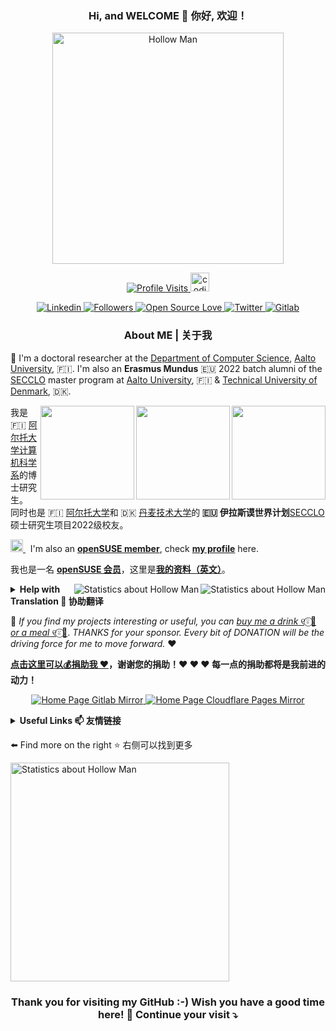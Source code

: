 <h3 align="center">Hi, and WELCOME 👋 你好, 欢迎！</h3>

<p align="center">
  <a href="http://hollowman6.github.io/">
    <picture>
      <source
        srcset="https://hollowman6.github.io/img/logo-night.gif"
        media="(prefers-color-scheme: dark)"
      />
      <source
        srcset="https://hollowman6.github.io/img/logo.gif"
        media="(prefers-color-scheme: light), (prefers-color-scheme: no-preference)"
      />
      <img id="logo" src="https://hollowman6.github.io/img/logo.gif" width="370" alt="Hollow Man">
    </picture>
  </a>
</p>

<p align="center">
  <a href="http://hollowman6.github.io/">
    <img src="https://komarev.com/ghpvc/?username=HollowMan6&style=flat-square" alt="Profile Visits">
  </a>
  <a href="https://media.giphy.com/media/WUlplcMpOCEmTGBtBW/giphy.gif">
    <img src="https://media.giphy.com/media/WUlplcMpOCEmTGBtBW/giphy.gif" width="30" alt="coding">
  </a>
</p>

<p align="center">
  <a href="https://hollowman6.github.io/Linkedin">
    <img alt="Linkedin"
      src="https://img.shields.io/badge/-Hollow%20Man-blue?style=flat-square&logo=Linkedin&logoColor=white&link=https://hollowman6.github.io/Linkedin">
  </a>
  <a href="https://github.com/HollowMan6?tab=followers">
    <img alt="Followers" src="https://img.shields.io/github/followers/HollowMan6?style=social">
  </a>
  <a href="https://hollowman6.github.io/fund.html">
    <img alt="Open Source Love"
      src="https://img.shields.io/badge/-%E2%9D%A4%20Open%20Source-Green?style=flat-square&logo=Github&logoColor=white&link=https://hollowman6.github.io/fund.html">
  </a>
  <a href="https://twitter.com/intent/follow?screen_name=HollowM186">
    <img alt="Twitter" src="https://img.shields.io/twitter/follow/HollowM186?style=social">
  </a>
  <a href="https://gitlab.com/HollowMan6">
    <img alt="Gitlab"
      src="https://img.shields.io/badge/-Hollow%20Man-orange?style=flat-square&logo=Gitlab&logoColor=white&link=https://gitlab.com/HollowMan6">
  </a>
</p>

<h3 align="center">About ME | 关于我</h3>

<p>
  🌱 I'm a doctoral researcher at the <a href="https://www.aalto.fi/en/department-of-computer-science">Department of
    Computer Science</a>, <a href="https://www.aalto.fi/en">Aalto University</a>, 🇫🇮. I'm also an <strong>Erasmus
    Mundus</strong> 🇪🇺 2022 batch alumni of the <a href="https://secclo.eu/">SECCLO</a> master program at <a
    href="https://www.aalto.fi/en">Aalto University</a>, 🇫🇮 & <a href="https://www.dtu.dk/english">Technical
    University of Denmark</a>, 🇩🇰.
</p>

<p>
  <a href="https://www.credly.com/badges/74664f76-f7c4-4643-99ee-4178056a0ef4">
    <img align="right" src="https://images.credly.com/images/8b8ed108-e77d-4396-ac59-2504583b9d54/cka_from_cncfsite__281_29.png" width="150">
  </a>
  <a href="https://www.credly.com/badges/d9dfdec9-b172-4930-9089-3ae9e63ffee7">
    <img align="right" src="https://images.credly.com/size/680x680/images/754be0ef-eab1-408f-b66b-c2c32ab887c8/blob" width="150">
  </a>
  <a href="https://www.credly.com/badges/4046ba1a-6b6f-4440-aa4a-43d4bbbe41d2">
    <img align="right" src="https://images.credly.com/size/680x680/images/9945dfcb-1cca-4529-85e6-db1be3782210/kubernetes-security-specialist-logo2.png" width="150">
  </a>

  我是 🇫🇮 <a href="https://www.aalto.fi/en">阿尔托大学</a><a
    href="https://www.aalto.fi/en/department-of-computer-science">计算机科学系</a>的博士研究生。
  同时也是 🇫🇮 <a href="https://www.aalto.fi/en">阿尔托大学</a>和 🇩🇰 <a
    href="https://www.dtu.dk/english">丹麦技术大学</a>的<strong> 🇪🇺 伊拉斯谟世界计划</strong><a
    href="https://secclo.eu/">SECCLO</a>硕士研究生项目2022级校友。
</p>

<p>
  <a href="https://www.opensuse.org">
    <img src="https://static.opensuse.org/favicon.svg" width="20" alt="🦎">
  </a>&nbsp; I'm also an <a href="https://en.opensuse.org/openSUSE:Members"><strong>openSUSE member</strong></a>,
  check <a href="https://en.opensuse.org/User:Hollowman"><strong>my profile</strong></a> here.
</p>

<p>
  我也是一名 <a href="https://zh.opensuse.org/openSUSE:Members"><strong>openSUSE 会员</strong></a>，这里是<a
    href="https://en.opensuse.org/User:Hollowman"><strong>我的资料（英文）</strong></a>。
</p>

<p>
  <a href="http://hollowman6.github.io/">
    <img align="right"
      src="https://github-profile-trophy.vercel.app/?username=HollowMan6&theme=onedark&row=2&column=4&no-frame=true&margin-w=16&margin-h=16&no-bg=true"
      alt="Statistics about Hollow Man">
  </a>
</p>

<p>
  <a href="http://hollowman6.github.io/">
    <!-- <picture>
      <source
        srcset="https://github-readme-stats.vercel.app/api?username=hollowman6&bg_color=22272E&text_color=CDD9E5&count_private=true&show_icons=true&hide_border=true&include_all_commits=true&show=reviews,discussions_started,discussions_answered,prs_merged,prs_merged_percentage&rank_icon=percentile"
        media="(prefers-color-scheme: dark)"
      />
      <source
        srcset="https://github-readme-stats.vercel.app/api?username=hollowman6&bg_color=EEEEEE&count_private=true&show_icons=true&hide_border=true&include_all_commits=true&show=reviews,discussions_started,discussions_answered,prs_merged,prs_merged_percentage&rank_icon=percentile"
        media="(prefers-color-scheme: light), (prefers-color-scheme: no-preference)"
      /> -->
      <img align="right" src="https://github-readme-stats.vercel.app/api?username=hollowman6&count_private=true&show_icons=true&include_all_commits=true&show=reviews,discussions_started,discussions_answered,prs_merged,prs_merged_percentage&rank_icon=percentile&theme=transparent" alt="Statistics about Hollow Man" />
    <!-- </picture> -->
  </a>
</p>

<details>
  <summary>
    <strong>Help with Translation 📄 协助翻译</strong>
  </summary>
  <ul>
    <li>✨ 如果你需要我协助你的 📄 <strong>中<->英</strong> 文件翻译，欢迎<a href="mailto:hollowman@opensuse.org">通过邮箱联系我👦</a>。持<a
        href="https://hollowman6.github.io/#CATTI3T">CATTI三级笔译</a>证书上岗，保证质量。</li>
    <li>If you need help with translation between 📄 <strong>Chinese and English</strong>, please <a
        href="mailto:hollowman@opensuse.org">Contact Me via Email👦</a>. The quality of my translation can be ensured
      with <a href="https://hollowman6.github.io/#CATTI3T">CATTI Level 3 Translator</a> Certified.</li>
  </ul>
</details>

<p>
  🤗 <em>If you find my projects interesting or useful, you can</em> <a
    href="https://hollowman6.github.io/fund.html"><em>buy me a drink</em> ୧⍤⃝🥤 <em>or a meal</em> ୧⍤⃝🍨</a>.
  <em>THANKS for your sponsor. Every bit of DONATION will be the driving force for me to move forward.</em> ❤
</p>

<p>
  <strong><a href="https://hollowman6.github.io/fund.html">点击这里可以💰️捐助我 ❤</a>，谢谢您的捐助！❤ ❤ ❤ 每一点的捐助都将是我前进的动力！</strong>
</p>

<p align="center">
  <a href="https://hollowman6.gitlab.io">
    <img
      src="https://img.shields.io/badge/-Website%20Mirror-red?style=flat-square&logo=gitlab&logoColor=white&link=https://hollowman6.gitlab.io"
      alt="Home Page Gitlab Mirror">
  </a>
  <a href="https://hollowman.pages.dev">
    <img
      src="https://img.shields.io/badge/-Website%20Mirror-blue?style=flat-square&logo=cloudflare&logoColor=white&link=https://hollowman.pages.dev"
      alt="Home Page Cloudflare Pages Mirror">
  </a>
</p>

<details>
  <summary>
    <strong>Useful Links 📫 友情链接</strong>
  </summary>
  <ul>
    <li><a href="https://hollowman6.github.io/fund.html">Sponsor ME ⚡ 捐助我</a></li>
    <li><a href="https://hollowman6.github.io/resume">My Resumé</a> ⚡ <a
        href="https://hollowman6.github.io/CV/?language=cn"> 我的简历</a></li>
    <li><a href="https://hollowman6.github.io/">My Website</a> ⚡ <a href="https://hollowman6.github.io/"> 我的网站</a>
    </li>
    <li><a href="https://hollowmansblog.wordpress.com/">My Blog</a> ⚡ <a href="https://blog.csdn.net/qq_18572023">
        我的博客</a></li>
    <li><a href="https://scholar.google.com/citations?user=F7Z3Fd0AAAAJ">Google Scholar</a> ⚡ <a
        href="https://qikan.cqvip.com/Qikan/Search/Index?key=A%3d%e8%92%8b%e5%b5%a9%e6%9e%97&from=Qikan_Article_Detail">
        维普期刊</a></li>
  </ul>
</details>

⬅️ Find more on the right ⭐ 右侧可以找到更多
<p>
  <a href="https://github-readme-stats.vercel.app/api/wakatime?username=hollowman6&layout=compact&hide=other">
    <!-- <picture>
      <source
        srcset="https://github-readme-stats.vercel.app/api/wakatime?username=hollowman6&layout=compact&bg_color=22272E&text_color=CDD9E5&hide_border=true&hide=other,markdown&langs_count=30"
        media="(prefers-color-scheme: dark)"
      />
      <source
        srcset="https://github-readme-stats.vercel.app/api/wakatime?username=hollowman6&layout=compact&bg_color=EEEEEE&hide_border=true&hide=other,markdown&langs_count=30"
        media="(prefers-color-scheme: light), (prefers-color-scheme: no-preference)"
      /> -->
      <img src="https://github-readme-stats.vercel.app/api/wakatime?username=hollowman6&layout=compact&hide=other,markdown&langs_count=20&theme=transparent" width="350" alt="Statistics about Hollow Man" />
    <!-- </picture> -->
  </a>
</p>

<h3 align="center">Thank you for visiting my GitHub :-) Wish you have a good time here! 🎉 Continue your visit ⤵️</h3>
